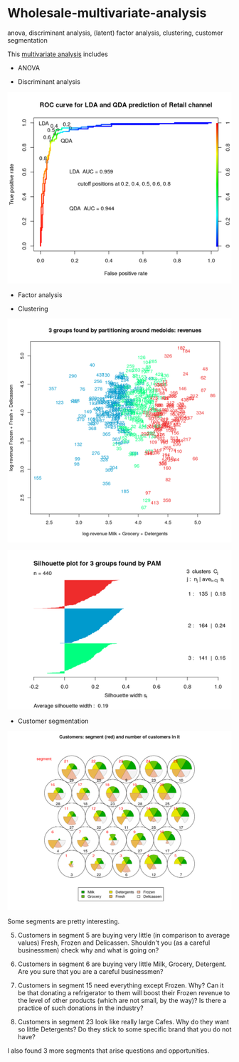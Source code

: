 # Wholesale-multivariate-analysis
anova, discriminant analysis, (latent) factor analysis, clustering, customer segmentation

This [multivariate analysis](https://rawgit.com/olalakul/Wholesale-multivariate-analysis/master/wholesale-multivariate.html) includes

* ANOVA

* Discriminant analysis

![lda_qda_roc](wholesale-multivariate_files/figure-html/lda_qda_roc-1.png)

* Factor analysis

* Clustering

![pam3_clusters](wholesale-multivariate_files/figure-html/pam3_clusters_nonintera-1.png)

![pam3_silhouette](wholesale-multivariate_files/figure-html/pam3_silhouete-1.png)

* Customer segmentation

![discriminant_analysis](wholesale-multivariate_files/figure-html/segments25-1.png)

Some segments are pretty interesting.

5) Customers in segment 5 are buying very little (in comparison to average values) Fresh, Frozen and Delicassen.
Shouldn't you (as a careful businessmen) check why and what is going on?

6) Customers in segment 6 are buying very little Milk, Grocery, Detergent. Are you sure that you are a careful businessmen?

15) Customers in segment 15 need everything except Frozen. Why? Can it be that donating a refrigerator to them will boost their Frozen revenue to the level of other products (which are not small, by the way)? Is there a practice of such donations in the industry? 

23) Customers in segment 23 look like really large Cafes. Why do they want so little Detergents? Do they stick to  some specific brand that you do not have?

I also found 3 more segments that arise questions and opportunities.





